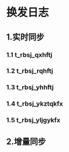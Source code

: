 # 换发日志

## 1.实时同步
### 1.1 t_rbsj_qxhftj
### 1.2 t_rbsj_rqhftj
### 1.3 t_rbsj_yhhftj
### 1.4 t_rbsj_ykztqkfx
### 1.5 t_rbsj_yljgykfx
## 2.增量同步